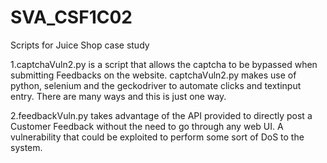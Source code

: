 # SVA_CSF1C02
Scripts for Juice Shop case study

1.captchaVuln2.py is a script that allows the captcha to be bypassed when submitting Feedbacks on the website.
captchaVuln2.py makes use of python, selenium and the geckodriver to automate clicks and textinput entry.
There are many ways and this is just one way.

2.feedbackVuln.py takes advantage of the API provided to directly post a Customer Feedback without the need to go through
any web UI. A vulnerability that could be exploited to perform some sort of DoS to the system.



